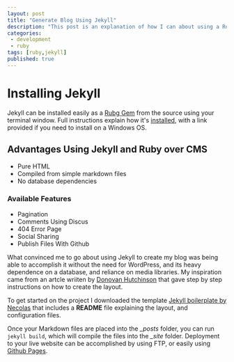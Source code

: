 ```yaml
---
layout: post
title: "Generate Blog Using Jekyll"
description: "This post is an explanation of how I can about using a Ruby Gem called Jekyll t generate my blog"
categories: 
 - development
 - ruby
tags: [ruby,jekyll]
published: true
---
```


Installing Jekyll 
=========

Jekyll can be installed easily as a [Rubg Gem](http://rubygems.org/ "Official download page") from the source using your terminal window. Full instructions explain how it's [installed](http://jekyllrb.com/docs/installation/ "External link to Jekyll Instructions"), with a link provided if you need to install on a Windows OS.

Advantages Using Jekyll and Ruby over CMS 
-----------

  - Pure HTML 
  - Compiled from simple markdown files
  - No database dependencies
   
### Available Features

* Pagination
* Comments Using Discus
* 404 Error Page
* Social Sharing
* Publish Files With Github

What convinced me to go about using Jekyll to create my blog was being able to accomplish it without the need for WordPress, and its heavy dependence on a database, and reliance on media libraries. My inspiration came from an artcle wriiten by [Donovan Hutchinson](http://hop.ie/blog/your-own-blog-1/ "Your Own Blog Part 1") that gave step by step instructions on how to create the layout.

To get started on the project I downloaded the template [Jekyll boilerplate by Necolas](https://github.com/necolas/jekyll-boilerplate "Available on Github") that includes a **README** file explaining the layout, and configuration files.

Once your Markdown files are placed into the *_posts* folder, you can run `jekyll build`, which will compile the files into the *_site* folder. Deployment to your live website can be accomplished by using FTP, or easily using [Github Pages](http://jekyllrb.com/docs/github-pages/ "Direct your site to Github"). 
